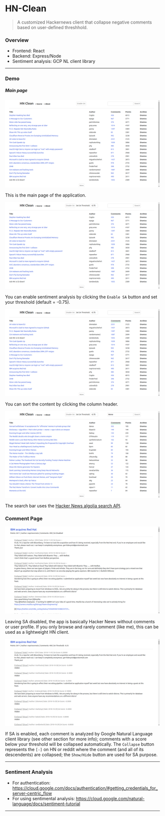 # HN-Clean

> A customized Hackernews client that collapse negative comments based on user-defined threshhold.

### Overview
- Frontend: React
- Backend: Express/Node
- Sentiment analysis: GCP NL client library

---

### Demo

##### Main page

![main-no-SA](assets/main-no-SA.png)

This is the main page of the application.



![main-with-SA](assets/main-with-SA.png)

You can enable sentiment analysis by clicking the `Enable SA` button and set your threshold (default = -0.75).



![sorting](assets/sorting.png)

You can sort the content by clicking the column header.



![searching](assets/searching.png)

The search bar uses the [Hacker News algolia search API](https://hn.algolia.com/api).



### Comment Page

![comment-no-sa](assets/comment-no-sa.png)

Leaving SA disabled, the app is basically Hacker News without comments or user profile. If you only browse and rarely comment (like me), this can be used as a lightweight HN client.



![comment-with-sa](assets/comment-with-sa.png)

If SA is enabled, each comment is analyzed by Google Natural Language client library (see other section for more info); comments with a score below your threshold will be collapsed automatically. The `Collapse` button represents the `[-]` on HN or reddit where the comment (and all of its descendents) are collapsed; the `Show/Hide` button are used for SA purpose. 

---

### Sentiment Analysis

- For authentication: https://cloud.google.com/docs/authentication/#getting_credentials_for_server-centric_flow
- For using sentimental analysis: https://cloud.google.com/natural-language/docs/sentiment-tutorial

---

